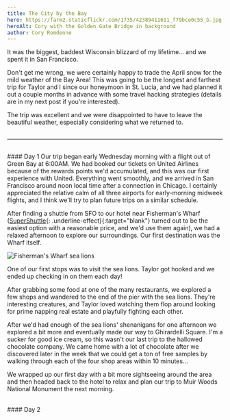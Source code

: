 ```yaml
---
title: The City by the Bay
hero: https://farm2.staticflickr.com/1735/42389411611_f79bce0c55_b.jpg
heroAlt: Cory with the Golden Gate Bridge in background
author: Cory Romdenne
---
```


It was the biggest, baddest Wisconsin blizzard of my lifetime... and we spent it
in San Francisco.

Don't get me wrong, we were certainly happy to trade the April snow for the
mild weather of the Bay Area!<!-- end_excerpt --> This was going to be the
longest and farthest trip for Taylor and I since our honeymoon in St. Lucia,
and we had planned it out a couple months in advance with some travel hacking
strategies (details are in my next post if you're interested).

The trip was excellent and we were disappointed to have to leave the beautiful
weather, especially considering what we returned to.
<br>
<br>
<hr>
<br>
#### Day 1
Our trip began early Wednesday morning with a flight out of Green Bay at
6:00AM. We had booked our tickets on United Airlines because of the rewards
points we'd accumulated, and this was our first experience with United.
Everything went smoothly, and we arrived in San Francisco around noon local
time after a connection in Chicago. I certainly appreciated the relative calm
of all three airports for early-morning midweek flights, and I think we'll try
to plan future trips on a similar schedule.

After finding a shuttle from SFO to our hotel near Fisherman's Wharf
([SuperShuttle](https://www.supershuttle.com/){:
.underline-effect}{:target="blank"} turned out to be the easiest option with a
reasonable price, and we'd use them again), we had a relaxed afternoon to
explore our surroundings. Our first destination was the Wharf itself.

<div class="caption-img">
  <img class="img-fluid"
       src="https://images.unsplash.com/photo-1496815179167-7bed3ba04811?ixlib=rb-0.3.5&ixid=eyJhcHBfaWQiOjEyMDd9&s=72ac252a1c9f5ff8db1c488c5c2b72ce&auto=format&fit=crop&w=1050&q=80"
       alt="Fisherman's Wharf sea lions">
  <div class="caption">
    <p>One of our first stops was to visit the sea lions. Taylor got hooked and
    we ended up checking in on them each day!</p>
  </div><!-- /.caption -->
</div><!-- /.caption-img -->

After grabbing some food at one of the many restaurants, we explored a few
shops and wandered to the end of the pier with the sea lions. They're
interesting creatures, and Taylor loved watching them flop around looking for
prime napping real estate and playfully fighting each other.

After we'd had enough of the sea lions' shenanigans for one afternoon we
explored a bit more and eventually made our way to Ghirardelli Square. I'm a
sucker for good ice cream, so this wasn't our last trip to the hallowed
chocolate company. We came home with a lot of chocolate after we discovered
later in the week that we could get a ton of free samples by walking through 
each of the four shop areas within 10 minutes...

We wrapped up our first day with a bit more sightseeing around the area and
then headed back to the hotel to relax and plan our trip to Muir Woods
National Monument the next morning.

<br>
#### Day 2

